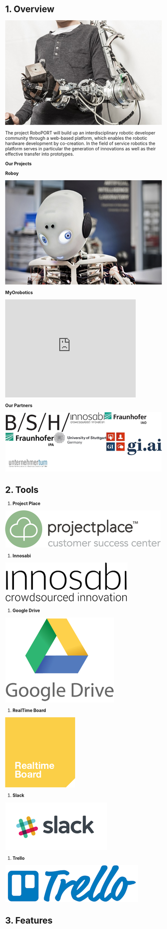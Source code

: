 

# 1. Overview

![](/images/main.jpg)

The project RoboPORT will build up an interdisciplinary robotic developer community through a web-based platform, which enables the robotic hardware development by co-creation. In the field of service robotics the platform serves in particular the generation of innovations as well as their effective transfer into prototypes.

**Our Projects**


**Roboy**


![](/images/Roboy.jpg)

**MyOrobotics**


<iframe width="420" height="315" src="http://www.youtube.com/embed/da2WufEHOt0" frameborder="0" allowfullscreen></iframe>


**Our Partners**

![](/images/partners.jpg)

# 2. Tools

1. **Project Place**

![](/images/project-place.jpg)

1. **Innosabi**

![](/images/innosabi.jpg)

1. **Google Drive**

![](/images/google-drive.jpg)

1. **RealTime Board**

![](/images/realtime-board.jpg)

1. **Slack**

![](/images/slack.jpg)

1. **Trello**

![](/images/trello.jpg)

# 3. Features

